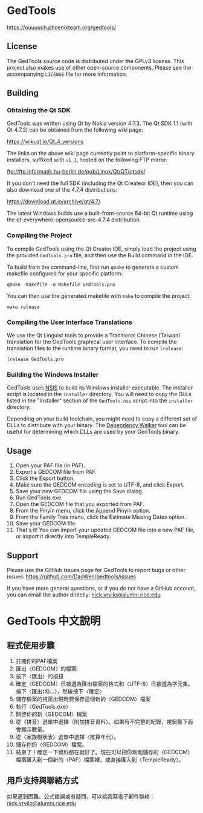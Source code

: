 # GedTools

<https://ouuuuch.phoenixteam.org/gedtools/>

## License

The GedTools source code is distributed under the GPLv3 license.
This project also makes use of other open-source components.
Please see the accompanying `LICENSE` file for more information.

## Building

### Obtaining the Qt SDK

GedTools was written using Qt by Nokia version 4.7.3.
The Qt SDK 1.1 (with Qt 4.7.3) can be obtained from the following wiki page:

<https://wiki.qt.io/Qt_4_versions>

The links on the above wiki page currently point to platform-specific
binary installers, suffixed with `v1_1`, hosted on the following FTP mirror:

<ftp://ftp.informatik.hu-berlin.de/pub/Linux/Qt/QT/qtsdk/>

If you don't need the full SDK (including the Qt Createor IDE),
then you can also download one of the 4.7.4 distributions:

<https://download.qt.io/archive/qt/4.7/>

The latest Windows builds use a built-from-source 64-bit Qt runtime
using the qt-everywhere-opensource-src-4.7.4 distribution.

### Compiling the Project

To compile GedTools using the Qt Creator IDE, simply load the project using the
provided `GedTools.pro` file, and then use the Build command in the IDE.

To build from the command-line, first run `qmake` to generate a custom makefile
configured for your specific platform:

    qmake -makefile -o Makefile GedTools.pro

You can then use the generated makefile with `make` to compile the project:

    make release

### Compiling the User Interface Translations

We use the Qt Linguist tools to provide a Traditional Chinese (Taiwan)
translation for the GedTools graphical user interface. To compile the
translation files to the runtime binary format, you need to run `lrelease`:

    lrelease GedTools.pro

### Building the Windows Installer

GedTools uses [NSIS](http://nsis.sourceforge.net/) to build its Windows
installer executable. The installer script is located in the `installer`
directory. You will need to copy the DLLs listed in the "Installer"
section of the `GedTools.nsi` script into the `installer` directory.

Depending on your build toolchain, you might need to copy a different set of
DLLs to distribute with your binary.
The [Dependency Walker](http://www.dependencywalker.com/) tool can be useful
for determining which DLLs are used by your GedTools binary.

## Usage

1. Open your PAF file (in PAF).
2. Export a GEDCOM file from PAF.
  1. Click the Export button.
  2. Make sure the GEDCOM encoding is set to UTF-8, and click Export.
  3. Save your new GEDCOM file using the Save dialog.
3. Run GedTools.exe.
4. Open the GEDCOM file that you exported from PAF.
5. From the Pinyin menu, click the Append Pinyin option.
6. From the Family Tree menu, click the Estimate Missing Dates option.
7. Save your GEDCOM file.
8. That's it! You can import your updated GEDCOM file into a new PAF file, or  import it directly into TempleReady.

## Support

Please use the GitHub issues page for GedTools to report bugs or other issues:
https://github.com/DaoWen/gedtools/issues

If you have more general questions, or if you do not have a GitHub account,
you can email the author directly:
nick.vrvilo@alumni.rice.edu

# GedTools 中文說明

## 程式使用步驟

1. 打開你的PAF檔案
2. 匯出〈GEDCOM〉的檔案:
  1. 按下〈匯出〉的按扭
  2. 確定〈GEDCOM〉已被選為匯出檔案的格式和〈UTF-8〉已被選為字元集。按下〈匯出(X)...〉，然後按下〈確定〉
  3. 儲存檔案的視窗出現時要保存這個新的〈GEDCOM〉檔案
3. 執行〈GedTools.exe〉
4. 開啓你的新〈GEDCOM〉檔案
5. 從〈拼音〉選單中選擇〈附加拼音資料〉。如果有不完整的紀錄，視窗最下面會顯示數量。
6. 從〈家族樹狀表〉選單中選擇〈推算年代〉。
7. 儲存你的〈GEDCOM〉檔案。
8. 結束了！確定一下資料都在就好了。現在可以把你剛剛儲存的〈GEDCOM〉檔案匯入到一個新的〈PAF〉檔案裡，或直接匯入到〈TempleReady〉。

## 用戶支持與聯絡方式

如果遇到困難、公式錯誤或有疑問，可以給我寫電子郵件聯絡：
nick.vrvilo@alumni.rice.edu
